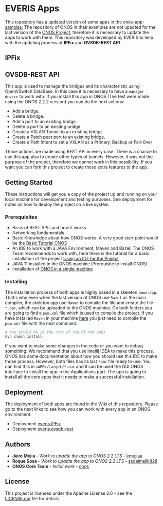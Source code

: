 # EVERIS Apps

This repository has a updated version of some apps in the [onos-app-samples](https://github.com/opennetworkinglab/onos-app-samples). The repository of ONOS in their examples are not upadted for the last version of the [ONOS Project](https://wiki.onosproject.org/), therefore it is necessary to update the apps to work with them. This repository was developed by EVERIS to help with the updating process of **IPFix** and **OVSDB-REST API**.

## IPFix

## OVSDB-REST API

This app is used to manage the bridges and its characteristic using OpenVSwitch DataBase. In this case it is necessary to have a `manager device` to work with. If you install this app in ONOS (The test were made using the ONOS 2.2.2 version) you can do the next actions:

- Add a bridge.
- Delete a bridge.
- Add a port to an existing bridge.
- Delete a port to an existing bridge.
- Create a VXLAN Tunnel to an existing bridge.
- Create a Patch peer port to an existing bridge.
- Create a Path Intent to set a VXLAN as a Primary, Backup or Fail-Over

Those actions are made using REST API in every case. There is a chance to use this app also to create other types of tunnels. However, it was not the purpose of the project, therefore we cannot work in this possibility. If you want you can fork this project to create those extra features to the app.

## Getting Started

These instructions will get you a copy of the project up and running on your local machine for development and testing purposes. See deployment for notes on how to deploy the project on a live system.

### Prerequisites

- Basis of REST APIs and how it works
- Networking fundamentals
- Basic Knowledge about how ONOS works. A very good start point would be the [Basic Tutorial ONOS](https://wiki.onosproject.org/display/ONOS/Basic+ONOS+Tutorial)
- An IDE to work with a JAVA Environment, Maven and Bazel. The ONOS Team recommends to work with, here there is the tutorial for a basic installation of the project [Using an IDE for the Project](https://wiki.onosproject.org/pages/viewpage.action?pageId=28836246)
- JAVA 11 installed in the ONOS machine (Prerquisite to install ONOS)
- Installation of [ONOS in a single machine](https://wiki.onosproject.org/display/ONOS/Installing+and+running+ONOS)

### Installing

The installation process of both apps is highly based in a skeleton `onos-app`. That's why even when the last version of ONOS use `Bazel` as the main compiler, the skeleton app use `Maven` to compile the file and create the file `*.oar`, which can be uploaded to the ONOS machine. On both folders you are going to find a `pom.xml` file which is used to compile the project. If you have installed `Maven` in your machine [here](https://maven.apache.org/install.html) you just need to compile the `pom.xml` file with the next command. 

```bash
# You should be in the root of one of the apps
mvn clean install
```
If you want to make some changes in the code or you want to debug something. We recommend that you use Intellij IDEA to make this process. ONOS has some documentation about how you should use this IDE to make those process. However, both files has its last `*oar` file ready to use. You can find this in `<APP>/target/*.oar` and it can be used the GUI ONOS interface to install the app in the Applications part. The app is going to install all the core apps that it needs to make a successful installation.

## Deployment
The deployment of both apps are found in the Wiki of this repository. Please go to the next links to see how you can work with every app in an ONOS environment. 

- Deployment [everis.IPFix](Deployment-everis.IPFix)
- Deployment [everis.ovsdb-rest](Deployment-everis.ovsdb-rest)

## Authors

- **Jairo Mejia** - *Work to upadte the app to ONOS 2.2 LTS* - [jrmejiaa](https://github.com/jrmejiaa)
- **Roque Sosa** - *Work to upadte the app to ONOS 2.2 LTS* - [sadalmelik828](https://github.com/sadalmelik828)
- **ONOS Core Team** - *Initial work* - [onos](https://github.com/opennetworkinglab/onos)

## License

This project is licensed under the Apache License 2.0 - see the [LICENSE.md](LICENSE) file for details
